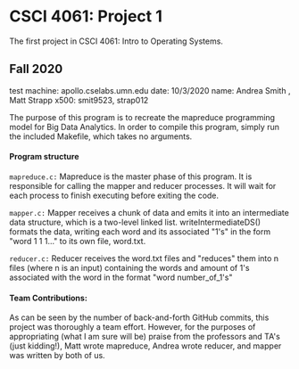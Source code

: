 # CSCI 4061: Project 1

The first project in CSCI 4061: Intro to Operating Systems.

## Fall 2020

test machine: apollo.cselabs.umn.edu
date: 10/3/2020
name: Andrea Smith , Matt Strapp
x500: smit9523, strap012

The purpose of this program is to recreate the mapreduce programming model for Big Data Analytics. In order to compile this program, simply run the included Makefile, which takes no arguments.

#### Program structure

```mapreduce.c:```
Mapreduce is the master phase of this program. It is responsible for calling the mapper and reducer processes. It will wait for each process to finish executing before exiting the code.

```mapper.c:```
 Mapper receives a chunk of data and emits it into an intermediate data structure, which is a two-level linked list. writeIntermediateDS() formats the data, writing each word and its associated "1's" in the form "word 1 1 1..." to its own file, word.txt.

```reducer.c:```
Reducer receives the word.txt files and "reduces" them into n files (where n is an input) containing the words and amount of 1's associated with the word in the format "word number_of_1's"

#### Team Contributions:

As can be seen by the number of back-and-forth GitHub commits, this project was thoroughly a team effort. However, for the purposes of appropriating (what I am sure will be) praise from the professors and TA's (just kidding!), Matt wrote mapreduce, Andrea wrote reducer, and mapper was written by both of us.
